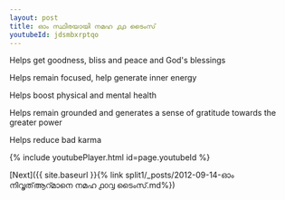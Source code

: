 ```yaml
---
layout: post
title: ഓം സ്ഥിരയായി നമഹ ൧൧ ടൈംസ്
youtubeId: jdsmbxrptqo
---
```

 
 
Helps get goodness, bliss and peace and God's blessings
 
Helps remain focused, help generate inner energy 
 
Helps boost physical and mental health 
 
Helps remain grounded and generates a sense of gratitude towards the greater power 
 
Helps reduce bad karma
 
 
 
 


{% include youtubePlayer.html id=page.youtubeId %}
 
[Next]({{ site.baseurl }}{% link  split1/_posts/2012-09-14-ഓം നിവൃത്ആറ്മാനെ നമഹ ൧൦൮ ടൈംസ്.md%})
 
